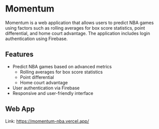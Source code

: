 # Momentum

Momentum is a web application that allows users to predict NBA games using factors such as rolling averages for box score statistics, point differential, and home court advantage. The application includes login authentication using Firebase.

## Features

- Predict NBA games based on advanced metrics
  - Rolling averages for box score statistics
  - Point differential
  - Home court advantage
- User authentication via Firebase
- Responsive and user-friendly interface

## Web App

Link: https://momentum-nba.vercel.app/
